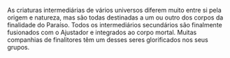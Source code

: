 ﻿As criaturas intermediárias de vários universos diferem muito entre si pela origem e natureza, mas são todas destinadas a um ou outro dos corpos da finalidade do Paraíso. Todos os intermediários secundários são finalmente fusionados com o Ajustador e integrados ao corpo mortal. Muitas companhias de finalitores têm um desses seres glorificados nos seus grupos.